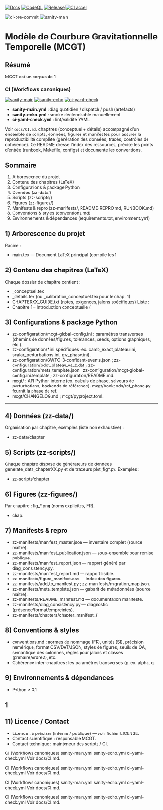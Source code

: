 <!-- BEGIN BADGES -->
[![Docs](https://github.com/JeanPhilipLalumiere/MCGT/actions/workflows/docs.yml/badge.svg)](https://github.com/JeanPhilipLalumiere/MCGT/actions/workflows/docs.yml)
[![CodeQL](https://github.com/JeanPhilipLalumiere/MCGT/actions/workflows/codeql.yml/badge.svg)](https://github.com/JeanPhilipLalumiere/MCGT/actions/workflows/codeql.yml)
[![Release](https://github.com/JeanPhilipLalumiere/MCGT/actions/workflows/release-publish.yml/badge.svg)](https://github.com/JeanPhilipLalumiere/MCGT/actions/workflows/release-publish.yml)
[![CI accel](https://github.com/JeanPhilipLalumiere/MCGT/actions/workflows/ci-accel.yml/badge.svg)](https://github.com/JeanPhilipLalumiere/MCGT/actions/workflows/ci-accel.yml)
<!-- END BADGES -->

[![ci-pre-commit](https://github.com/JeanPhilipLalumiere/MCGT/actions/workflows/ci-pre-commit.yml/badge.svg?branch=main)](https://github.com/JeanPhilipLalumiere/MCGT/actions/workflows/ci-pre-commit.yml)
[![sanity-main](https://github.com/JeanPhilipLalumiere/MCGT/actions/workflows/sanity-main.yml/badge.svg?branch=main)](https://github.com/JeanPhilipLalumiere/MCGT/actions/workflows/sanity-main.yml)

# Modèle de Courbure Gravitationnelle Temporelle (MCGT)
## Résumé
MCGT est un corpus de 1


### CI (Workflows canoniques)

[![sanity-main](https://github.com/JeanPhilipLalumiere/MCGT/actions/workflows/sanity-main.yml/badge.svg?branch=main)](https://github.com/JeanPhilipLalumiere/MCGT/actions/workflows/sanity-main.yml)
[![sanity-echo](https://github.com/JeanPhilipLalumiere/MCGT/actions/workflows/sanity-echo.yml/badge.svg?branch=main)](https://github.com/JeanPhilipLalumiere/MCGT/actions/workflows/sanity-echo.yml)
[![ci-yaml-check](https://github.com/JeanPhilipLalumiere/MCGT/actions/workflows/ci-yaml-check.yml/badge.svg?branch=main)](https://github.com/JeanPhilipLalumiere/MCGT/actions/workflows/ci-yaml-check.yml)

- **sanity-main.yml** : diag quotidien / dispatch / push (artefacts)
- **sanity-echo.yml** : smoke déclenchable manuellement
- **ci-yaml-check.yml** : lint/validité YAML

Voir `docs/CI.md`.
 chapitres (conceptuel + détails) accompagné d’un ensemble de scripts, données, figures et manifestes pour assurer la reproductibilité complète (génération des données, tracés, contrôles de cohérence). Ce README dresse l’index des ressources, précise les points d’entrée (runbook, Makefile, configs) et documente les conventions.
## Sommaire
1. Arborescence du projet
2. Contenu des chapitres (LaTeX)
3. Configurations & package Python
4. Données (zz-data/)
5. Scripts (zz-scripts/)
6. Figures (zz-figures/)
7. Manifests & repro (zz-manifests/, README-REPRO.md, RUNBOOK.md)
8. Conventions & styles (conventions.md)
9. Environnements & dépendances (requirements.txt, environment.yml)

## 1) Arborescence du projet
Racine :
* main.tex — Document LaTeX principal (compile les 1

## 2) Contenu des chapitres (LaTeX)
Chaque dossier de chapitre contient :
* <prefix>\_conceptuel.tex
* <prefix>\_details.tex (ou \_calibration\_conceptuel.tex pour le chap. 1)
* CHAPTERXX\_GUIDE.txt (notes, exigences, jalons spécifiques)
Liste :
* Chapitre 1 – Introduction conceptuelle (

## 3) Configurations & package Python
* zz-configuration/mcgt-global-config.ini : paramètres transverses (chemins de données/figures, tolérances, seeds, options graphiques, etc.).
* zz-configuration/\*.ini spécifiques (ex. camb\_exact\_plateau.ini, scalar\_perturbations.ini, gw\_phase.ini).
* zz-configuration/GWTC-3-confident-events.json ; zz-configuration/pdot\_plateau\_vs\_z.dat ; zz-configuration/meta\_template.json ; zz-configuration/mcgt-global-config.ini.template ; zz-configuration/README.md.
* mcgt/ : API Python interne (ex. calculs de phase, solveurs de perturbations, backends de référence). mcgt/backends/ref\_phase.py fournit la phase de ref.
* mcgt/CHANGELOG.md ; mcgt/pyproject.toml.
---
## 4) Données (zz-data/)
Organisation par chapitre, exemples (liste non exhaustive) :
* zz-data/chapter

## 5) Scripts (zz-scripts/)
Chaque chapitre dispose de générateurs de données generate\_data\_chapterXX.py et de traceurs plot\_fig\*.py. Exemples :
* zz-scripts/chapter

## 6) Figures (zz-figures/)
Par chapitre : fig\_\*.png (noms explicites, FR).
* chap.

## 7) Manifests & repro
* zz-manifests/manifest\_master.json — inventaire complet (source maître).
* zz-manifests/manifest\_publication.json — sous-ensemble pour remise publique.
* zz-manifests/manifest\_report.json — rapport généré par diag\_consistency.py.
* zz-manifests/manifest\_report.md — rapport lisible.
* zz-manifests/figure\_manifest.csv — index des figures.
* zz-manifests/add\_to\_manifest.py ; zz-manifests/migration\_map.json.
* zz-manifests/meta\_template.json — gabarit de métadonnées (source maître).
* zz-manifests/README\_manifest.md — documentation manifeste.
* zz-manifests/diag\_consistency.py — diagnostic (présence/format/empreintes).
* zz-manifests/chapters/chapter\_manifest\_{

## 8) Conventions & styles
* conventions.md : normes de nommage (FR), unités (SI), précision numérique, format CSV/DAT/JSON, styles de figures, seuils de QA, sémantique des colonnes, règles pour jalons et classes (primaire/ordre2), etc.
* Cohérence inter-chapitres : les paramètres transverses (p. ex. alpha, q

## 9) Environnements & dépendances
* Python ≥ 3.1

## 1

## 11) Licence / Contact
* Licence : à préciser (interne / publique) — voir fichier LICENSE.
* Contact scientifique : responsable MCGT.
* Contact technique : mainteneur des scripts / CI.


CI (Workflows canoniques)
sanity-main.yml
sanity-echo.yml
ci-yaml-check.yml
Voir docs/CI.md.



CI (Workflows canoniques)
sanity-main.yml
sanity-echo.yml
ci-yaml-check.yml
Voir docs/CI.md.



CI (Workflows canoniques)
sanity-main.yml
sanity-echo.yml
ci-yaml-check.yml
Voir docs/CI.md.



CI (Workflows canoniques)
sanity-main.yml
sanity-echo.yml
ci-yaml-check.yml
Voir docs/CI.md.

